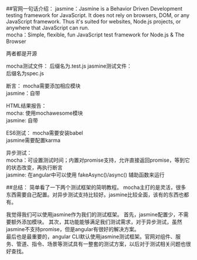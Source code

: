 ##官网一句话介绍：
jasmine：Jasmine is a Behavior Driven Development testing framework for JavaScript. It does not rely on browsers, DOM, or any JavaScript framework. Thus it's suited for websites, Node.js projects, or anywhere that JavaScript can run.  
mocha：Simple, flexible, fun JavaScript test framework for Node.js & The Browser  

两者都是开源  

mocha测试文件：
后缀名为.test.js
jasmine测试文件：  
后缀名为spec.js  

断言：
mocha需要添加相应模块  
jasmine：自带  

HTML结果报告：  
mocha: 使用mochawesome模块  
jasmine: 自带  

ES6测试：
mocha需要安装babel  
jasmine需要配置karma  

异步测试：  
mocha：可设置测试时间；内置对promise支持，允许直接返回promise，等到它的状态改变，再执行断言  
jasmine: 在angular中可以使用 fakeAsync()/async() 辅助函数来运行


##总结：
简单看了一下两个测试框架的简明教程。
mocha主打的是灵活，很多东西需要自己配置。对异步测试支持比较好。jasmine比较全面，该有的东西也都有。  

我觉得我们可以使用jasmine作为我们的测试框架。
首先，jasmine配置少，不需要额外添加模块。
其次，其功能能够满足我们测试需求，对于异步测试，虽然jasmine不支持promise，但是angular有很好的解决方案。  
最后也是最重要的，angular CLI默认使用jasmine测试框架。官网对组件、服务、管道、指令、场景等测试具有一整套的测试方案，以后对于测试相关问题也很好查找。